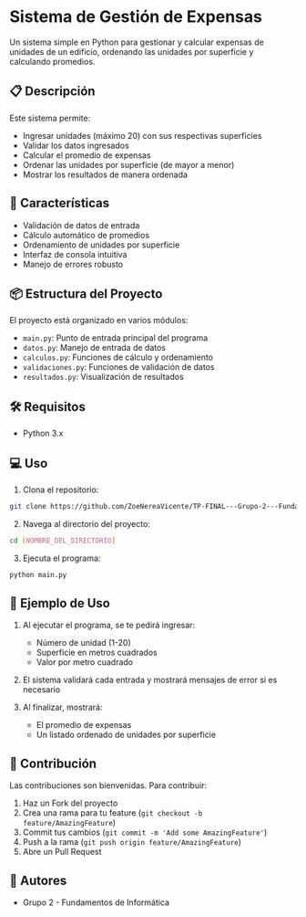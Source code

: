 # Sistema de Gestión de Expensas

Un sistema simple en Python para gestionar y calcular expensas de unidades de un edificio, ordenando las unidades por superficie y calculando promedios.

## 📋 Descripción

Este sistema permite:
- Ingresar unidades (máximo 20) con sus respectivas superficies
- Validar los datos ingresados
- Calcular el promedio de expensas
- Ordenar las unidades por superficie (de mayor a menor)
- Mostrar los resultados de manera ordenada

## 🚀 Características

- Validación de datos de entrada
- Cálculo automático de promedios
- Ordenamiento de unidades por superficie
- Interfaz de consola intuitiva
- Manejo de errores robusto

## 📦 Estructura del Proyecto

El proyecto está organizado en varios módulos:

- `main.py`: Punto de entrada principal del programa
- `datos.py`: Manejo de entrada de datos
- `calculos.py`: Funciones de cálculo y ordenamiento
- `validaciones.py`: Funciones de validación de datos
- `resultados.py`: Visualización de resultados

## 🛠️ Requisitos

- Python 3.x

## 💻 Uso

1. Clona el repositorio:
```bash
git clone https://github.com/ZoeNereaVicente/TP-FINAL---Grupo-2---Fundamentos-de-inform-tica.git
```

2. Navega al directorio del proyecto:
```bash
cd [NOMBRE_DEL_DIRECTORIO]
```

3. Ejecuta el programa:
```bash
python main.py
```

## 📝 Ejemplo de Uso

1. Al ejecutar el programa, se te pedirá ingresar:
   - Número de unidad (1-20)
   - Superficie en metros cuadrados
   - Valor por metro cuadrado

2. El sistema validará cada entrada y mostrará mensajes de error si es necesario

3. Al finalizar, mostrará:
   - El promedio de expensas
   - Un listado ordenado de unidades por superficie

## 🤝 Contribución

Las contribuciones son bienvenidas. Para contribuir:

1. Haz un Fork del proyecto
2. Crea una rama para tu feature (`git checkout -b feature/AmazingFeature`)
3. Commit tus cambios (`git commit -m 'Add some AmazingFeature'`)
4. Push a la rama (`git push origin feature/AmazingFeature`)
5. Abre un Pull Request

## 👥 Autores

- Grupo 2 - Fundamentos de Informática
